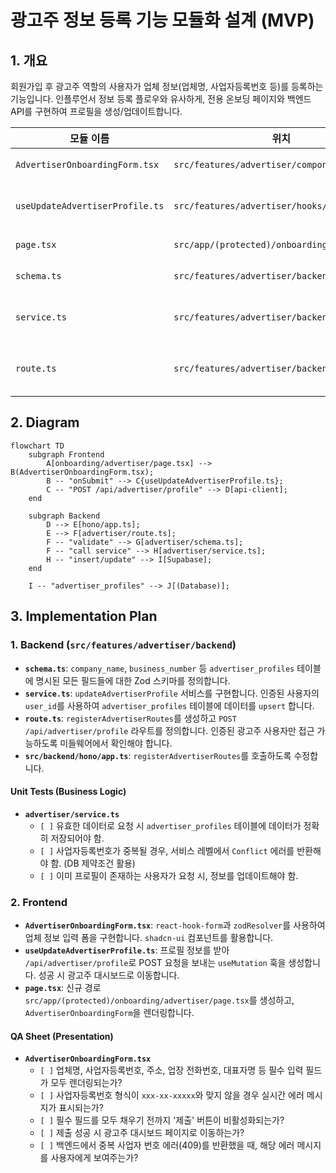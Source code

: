 # 광고주 정보 등록 기능 모듈화 설계 (MVP)

## 1. 개요

회원가입 후 광고주 역할의 사용자가 업체 정보(업체명, 사업자등록번호 등)를 등록하는 기능입니다. 인플루언서 정보 등록 플로우와 유사하게, 전용 온보딩 페이지와 백엔드 API를 구현하여 프로필을 생성/업데이트합니다.

| 모듈 이름 | 위치 | 설명 |
| --- | --- | --- |
| `AdvertiserOnboardingForm.tsx` | `src/features/advertiser/components/` | 광고주 업체 정보를 입력받는 폼 UI 컴포넌트. |
| `useUpdateAdvertiserProfile.ts` | `src/features/advertiser/hooks/` | 업체 정보를 백엔드에 제출하는 React Query `useMutation` 훅. |
| `page.tsx` | `src/app/(protected)/onboarding/advertiser/` | `AdvertiserOnboardingForm`을 렌더링하는 페이지. |
| `schema.ts` | `src/features/advertiser/backend/` | 업체 정보의 유효성을 검증하는 Zod 스키마. |
| `service.ts` | `src/features/advertiser/backend/` | `advertiser_profiles` 테이블에 데이터를 저장/수정하는 서비스. |
| `route.ts` | `src/features/advertiser/backend/` | `POST /api/advertiser/profile` 엔드포인트를 정의하는 Hono 라우터. |

## 2. Diagram

```mermaid
flowchart TD
    subgraph Frontend
        A[onboarding/advertiser/page.tsx] --> B(AdvertiserOnboardingForm.tsx);
        B -- "onSubmit" --> C{useUpdateAdvertiserProfile.ts};
        C -- "POST /api/advertiser/profile" --> D[api-client];
    end

    subgraph Backend
        D --> E[hono/app.ts];
        E --> F[advertiser/route.ts];
        F -- "validate" --> G[advertiser/schema.ts];
        F -- "call service" --> H[advertiser/service.ts];
        H -- "insert/update" --> I[Supabase];
    end

    I -- "advertiser_profiles" --> J[(Database)];
```

## 3. Implementation Plan

### 1. Backend (`src/features/advertiser/backend`)

- **`schema.ts`**: `company_name`, `business_number` 등 `advertiser_profiles` 테이블에 명시된 모든 필드들에 대한 Zod 스키마를 정의합니다.
- **`service.ts`**: `updateAdvertiserProfile` 서비스를 구현합니다. 인증된 사용자의 `user_id`를 사용하여 `advertiser_profiles` 테이블에 데이터를 `upsert` 합니다.
- **`route.ts`**: `registerAdvertiserRoutes`를 생성하고 `POST /api/advertiser/profile` 라우트를 정의합니다. 인증된 광고주 사용자만 접근 가능하도록 미들웨어에서 확인해야 합니다.
- **`src/backend/hono/app.ts`**: `registerAdvertiserRoutes`를 호출하도록 수정합니다.

#### Unit Tests (Business Logic)

- **`advertiser/service.ts`**
    - `[ ]` 유효한 데이터로 요청 시 `advertiser_profiles` 테이블에 데이터가 정확히 저장되어야 함.
    - `[ ]` 사업자등록번호가 중복될 경우, 서비스 레벨에서 `Conflict` 에러를 반환해야 함. (DB 제약조건 활용)
    - `[ ]` 이미 프로필이 존재하는 사용자가 요청 시, 정보를 업데이트해야 함.

### 2. Frontend

- **`AdvertiserOnboardingForm.tsx`**: `react-hook-form`과 `zodResolver`를 사용하여 업체 정보 입력 폼을 구현합니다. `shadcn-ui` 컴포넌트를 활용합니다.
- **`useUpdateAdvertiserProfile.ts`**: 프로필 정보를 받아 `/api/advertiser/profile`로 POST 요청을 보내는 `useMutation` 훅을 생성합니다. 성공 시 광고주 대시보드로 이동합니다.
- **`page.tsx`**: 신규 경로 `src/app/(protected)/onboarding/advertiser/page.tsx`를 생성하고, `AdvertiserOnboardingForm`을 렌더링합니다.

#### QA Sheet (Presentation)

- **`AdvertiserOnboardingForm.tsx`**
    - `[ ]` 업체명, 사업자등록번호, 주소, 업장 전화번호, 대표자명 등 필수 입력 필드가 모두 렌더링되는가?
    - `[ ]` 사업자등록번호 형식이 `xxx-xx-xxxxx`와 맞지 않을 경우 실시간 에러 메시지가 표시되는가?
    - `[ ]` 필수 필드를 모두 채우기 전까지 '제출' 버튼이 비활성화되는가?
    - `[ ]` 제출 성공 시 광고주 대시보드 페이지로 이동하는가?
    - `[ ]` 백엔드에서 중복 사업자 번호 에러(409)를 반환했을 때, 해당 에러 메시지를 사용자에게 보여주는가?
